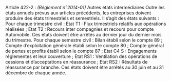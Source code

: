Article 422-2 : _(Règlement n°2014-01)_ Autres états intermédiaires
Outre les états annuels prévus aux articles précédents, les entreprises doivent produire des états trimestriels et semestriels. Il s’agit des états suivants :
Pour chaque trimestre civil :
Etat T1 : Flux trimestriels relatifs aux opérations réalisées ;
Etat T2 : Recours inter compagnies et recours pour compte Automobile.
Ces états doivent être arrêtés au dernier jour du dernier mois du trimestre.
Pour chaque semestre civil :
Bilan établi selon le compte 89 ;
Compte d’exploitation générale établi selon le compte 80 ;
Compte général de pertes et profits établi selon le compte 87 ;
Etat C4 S : Engagements réglementes et leur couverture ;
Etat RS1 : Ventilation des opérations de cessions et d’acceptations en réassurance ;
Etat RS2 : Résultats de réassurance par branche.
Ces états doivent être arrêtés au 30 juin et au 31 décembre de chaque année.